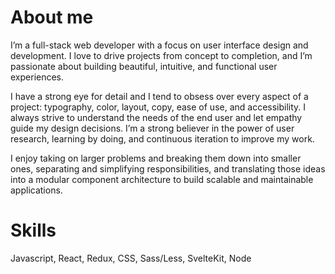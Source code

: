 # About me

I’m a full-stack web developer with a focus on user interface design and development. I love to drive projects from concept to completion, and I’m passionate about building beautiful, intuitive, and functional user experiences.

I have a strong eye for detail and I tend to obsess over every aspect of a project: typography, color, layout, copy, ease of use, and accessibility. I always strive to understand the needs of the end user and let empathy guide my design decisions. I’m a strong believer in the power of user research, learning by doing, and continuous iteration to improve my work.

I enjoy taking on larger problems and breaking them down into smaller ones, separating and simplifying responsibilities, and translating those ideas into a modular component architecture to build scalable and maintainable applications.

# Skills

Javascript, React, Redux, CSS, Sass/Less, SvelteKit, Node

